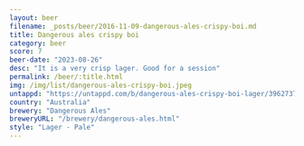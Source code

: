 ```yaml
---
layout: beer
filename: _posts/beer/2016-11-09-dangerous-ales-crispy-boi.md
title: Dangerous ales crispy boi
category: beer
score: 7
beer-date: "2023-08-26"
desc: "It is a very crisp lager. Good for a session"
permalink: /beer/:title.html
img: /img/list/dangerous-ales-crispy-boi.jpeg
untappd: "https://untappd.com/b/dangerous-ales-crispy-boi-lager/3962737"
country: "Australia"
brewery: "Dangerous Ales"
breweryURL: "/brewery/dangerous-ales.html"
style: "Lager - Pale"
---
```

